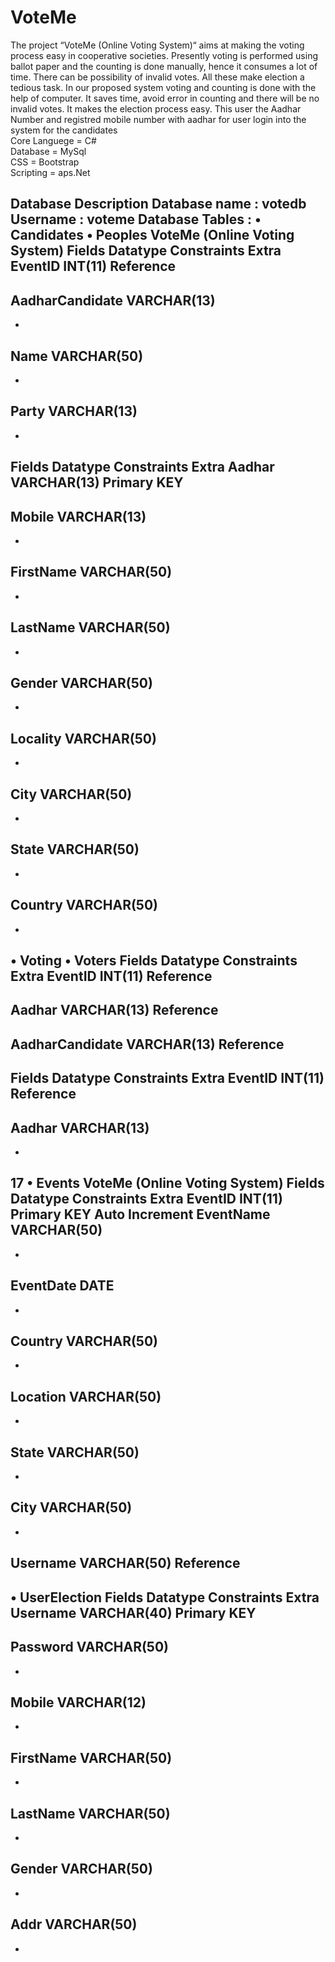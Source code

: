 # VoteMe
The project “VoteMe (Online Voting System)“ aims at making the voting process easy in cooperative societies. 
Presently voting is performed using ballot paper and the counting is done manually, hence it consumes a lot of time. There can be possibility of invalid votes. All these make election a tedious task. 
In our proposed system voting and counting is done with the help of computer. It saves time, avoid error in counting and there will be no invalid votes. It makes the election process easy.
This user the Aadhar Number and registred mobile number with aadhar for user login into the system for the candidates<br/>
Core Languege = C#<br/>
Database = MySql<br/>
CSS = Bootstrap<br/>
Scripting = aps.Net<br/>


Database Description
	Database name : votedb
	Username : voteme
Database Tables :
• Candidates
• Peoples
VoteMe (Online Voting System)
Fields
Datatype
Constraints
Extra
EventID
INT(11)
Reference
-
AadharCandidate
VARCHAR(13)
-
-
Name
VARCHAR(50)
-
-
Party
VARCHAR(13)
-
-
Fields
Datatype
Constraints
Extra
Aadhar
VARCHAR(13)
Primary KEY
-
Mobile
VARCHAR(13)
-
-
FirstName
VARCHAR(50)
-
-
LastName
VARCHAR(50)
-
-
Gender
VARCHAR(50)
-
-
Locality
VARCHAR(50)
-
-
City
VARCHAR(50)
-
-
State
VARCHAR(50)
-
-
Country
VARCHAR(50)
-
-
• Voting
• Voters
Fields
Datatype
Constraints
Extra
EventID
INT(11)
Reference
-
Aadhar
VARCHAR(13)
Reference
-
AadharCandidate
VARCHAR(13)
Reference
-
Fields
Datatype
Constraints
Extra
EventID
INT(11)
Reference
-
Aadhar
VARCHAR(13)
-
-
 17
• Events
VoteMe (Online Voting System)
Fields
Datatype
Constraints
Extra
EventID
INT(11)
Primary KEY
Auto Increment
EventName
VARCHAR(50)
-
-
EventDate
DATE
-
-
Country
VARCHAR(50)
-
-
Location
VARCHAR(50)
-
-
State
VARCHAR(50)
-
-
City
VARCHAR(50)
-
-
Username
VARCHAR(50)
Reference
-
• UserElection
Fields
Datatype
Constraints
Extra
Username
VARCHAR(40)
Primary KEY
-
Password
VARCHAR(50)
-
-
Mobile
VARCHAR(12)
-
-
FirstName
VARCHAR(50)
-
-
LastName
VARCHAR(50)
-
-
Gender
VARCHAR(50)
-
-
Addr
VARCHAR(50)
-
-
